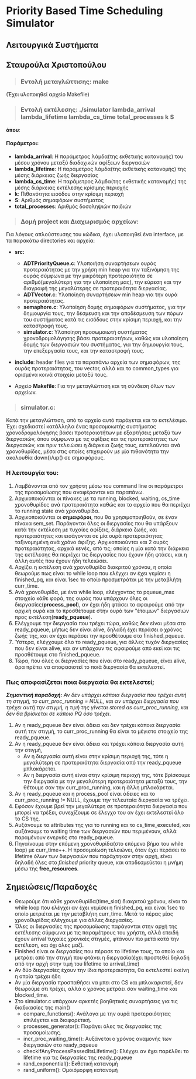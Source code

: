 # Priority Based Time Scheduling Simulator

## Λειτουργικά Συστήματα
## Σταυρούλα Χριστοπούλου

>### **Εντολή μεταγλώττισης**: make
(Έχει υλοποιηθεί αρχείο Makefile)

>### **Εντολή εκτέλεσης**: ./simulator lambda_arrival lambda_lifetime lambda_cs_time total_processes k S
**όπου**:
#### Παράμετροι:
- **lambda_arrival**: Η παράμετρος λάμδα(της εκθετικής κατανομής) του μέσου χρόνου μεταξύ διαδοχικών αφίξεων διεργασιών
- **lambda_lifetime**: Η παράμετρος λάμδα(της εκθετικής κατανομής) της μέσης διάρκειας ζωής διεργασίας
- **lambda_cs_time**: Η παράμετρος λάμδα(της εκθετικής κατανομής) της μέσης διάρκειας εκτέλεσης κρίσιμης περιοχής
- **k**: Πιθανότητα εισόδου στην κρίσιμη περιοχή
- **S**: Αριθμός σημαφόρων συστήματος
- **total_processes**: Αριθμός δοσοληψιών παιδιών

>### **Δομή project και Διαχωρισμός αρχείων:**
Για λόγους απλούστευσης του κώδικα, έχει υλοποιηθεί ένα interface, με τα παρακάτω directories και αρχεία:
- **src:**
    - **ADTPriorityQueue.c**: Υλοποιήση συναρτήσεων ουράς προτεραιότητας με την χρήση min heap για την ταξινόμηση της ουράς σύμφωνα με την μικρότερη προτεραιότητα σε αριθμό(μεγαλύτερη για την υλοποίηση μας), την εύρεση και την διαγραφή της μεγαλύτερης σε προτεραιότητα διεργασίας.
    - **ADTVector.c**: Υλοποίηση συναρτήσεων min heap για την ουρά προτεραιότητας.
	- **semaphore.c**: Υλοποίηση δομής σημαφόρων συστήματος, για την δημιουργία τους, την δέσμευση και την αποδέσμευση των πόρων του συστήματος κατά τις εισόδους στην κρίσιμη περιοχή, και την καταστροφή τους.
	- **simulator.c**: Υλοποίηση προσωμοιωτή συστήματος χρονοδρομολόγησης βάσει προτεραιοτήτων, καθώς και υλοποίηση δομής των διεργασιών του συστήματος, για την δημιουργία τους, την επεξεργασία τους, και την καταστροφή τους.

- **include**: header files για τα παραπάνω αρχεία των σημαφόρων, της ουράς προτεραιότητας, του vector, αλλά και το common_types για ορισμένα κοινά στοιχεία μεταξύ τους.

- Αρχείο **Makefile**: Για την μεταγλώττιση και τη σύνδεση όλων των αρχείων.

>### **simulator.c**:
Κατά την μεταγλώττιση, από το αρχείο αυτό παράγεται και το εκτελέσιμο. Έχει σχεδιαστεί κατάλληλα ένας προσομοιωτής συστήματος χρονοδρομολόγησης βάσει προτεραιοτήτων με εξαρτήσεις μεταξύ των διεργασιών, όπου σύμφωνα με τις αφίξεις και τις προτεραιότητες των διεργασιών, και πριν τελειώσει η διάρκεια ζωής τους, εκτελούνται ανά χρονοθυρίδες, μέσα στις οποίες επιχειρούν με μία πιθανότητα την ακολουθία down()/up() σε σημαφόρους.

### Η λειτουργία του:
1. Λαμβάνονται από τον χρήστη μέσω του command line οι παράμετροι της προσομοίωσης που αναφέρονται και παραπάνω.
2. Αρχικοποιούνται οι πίνακες με τα running, blocked, waiting, cs_time χρονοθυρίδες ανά προτεραιότητα καθώς και το αρχείο που θα περιέχει το running state ανά χρονοθυρίδα. 
3. Αρχικοποιούνται οι **σημαφόροι**, που θα χρησιμοποιηθούν, σε έναν πίνακα sem_set. Παράγονται όλες οι διεργασίες που θα υπάρξουν κατά την εκτέλεση με τυχαίες αφίξεις, διάρκεια ζωής, και προτεραιότητες και εισάγονται σε μία ουρά προτεραιότητας ταξινομημένη ανά χρόνο άφιξης. Αρχικοποιούνται και 2 ουρές προτεραιότητας, αρχικά κενές, από τις; οποίες η μία κατά την διάρκεια της εκτέλεσης θα περιέχει τις διεργασίες που έχουν ήδη φτάσει, και η άλλη αυτές που έχουν ήδη τελειώσει. 
4. Αρχίζει η εκτέλεση ανά χρονοθυρίδα διακριτού χρόνου, η οποία θεωρούμε πως είναι το while loop που ελέγχει αν έχει γεμίσει η finished_pq, και είναι 1sec το οποίο προσμετράται με την μεταβλήτη curr_time.
5. Ανά χρονοθυρίδα, με ένα while loop, ελέγχοντας το pqueue_max στοιχείο κάθε φορά, της ουράς που υπάρχουν όλες οι διεργασίες(**process_pool**), αν έχει ήδη φτάσει το αφαιρούμε από την αρχική ουρά και το προσθέτουμε στην ουρά των "έτοιμων" διεργασιών προς εκτέλεση(**ready_pqueue**).
6. Ελέγχουμε την διεργασία που τρέχει τώρα, καθώς δεν είναι μέσα στο ready_pqueue, μήπως δεν είναι alive, δηλαδή έχει περάσει ο χρόνος ζωής της, και αν έχει περάσει την προσθέτουμε στο finished_pqueue.
7. Ύστερα, ελέγχουμε όλο το ready_pqueue, για άλλες τυχόν διεργασίες που δεν είναι alive, και αν υπάρχουν τις αφαιρούμε από εκεί και τις προσθέτουμε στο finished_pqueue.
8. Τώρα, που όλες οι διεργασίες που είναι στο ready_pqueue, είναι alive, άρα πρέπει να αποφασιστεί το ποιά διεργασία θα εκτελεστεί.

### Πως αποφασίζεται ποια διεργασία θα εκτελεστεί;
***Σημαντική παραδοχή:*** *Αν δεν υπάρχει κάποια διεργασία που τρέχει αυτή τη στιγμή, το curr_proc_running = NULL, και αν υπάρχει διεργασία που τρέχει αυτή την στιγμή, η τιμή της γίνεται stored as curr_proc_running, και δεν θα βρίσκεται σε κάποιο PQ όσο τρέχει*.
1. Αν η ready_pqueue δεν είναι άδεια και δεν τρέχει κάποια διεργασία αυτή την στιγμή, το curr_proc_running θα είναι το μέγιστο στοιχείο της ready_pqueue.
2. Αν η ready_pqueue δεν είναι άδεια και τρέχει κάποια διεργασία αυτή την στιγμή,
	- Aν η διεργασία αυτή είναι στην κρίσιμη περιοχή της, τότε η μεγαλύτερη σε προτεραιότητα διεργασία από την ready_pqueue μπλοκάρεται.
	- Αν η διεργασία αυτή είναι στην κρίσιμη περιοχή της, τότε βρίσκουμε την διεργασία με την μεγαλύτερη προτεραιότητα μεταξύ τους, την θέτουμε σαν την curr_proc_running, και η άλλη μπλοκάρεται.
3. Αν η ready_pqueue και η process_pool είναι άδειες και το curr_proc_running != NULL, έχουμε την τελευταία διεργασία να τρέχει.
3. Εφόσον έχουμε βρεί την μεγαλύτερη σε προτεραιότητα διεργασία που μπορεί να τρέξει, συνεχίζουμε σε έλεγχο του αν έχει εκτελεστεί όλο το CS της.
4. Αυξάνουμε τα attributes της για το running και το cs_time_executed, και αυξάνουμε το waiting time των διεργασιών που περιμένουν, αλλά παραμένουν ενεργές στο ready_pqueue.
5. Πηγαίνουμε στην επόμενη χρονοθυρίδα(στο επόμενο βήμα του while loop) με curr_time++.
Η προσομοίωση τελειώνει, όταν έχει περάσει το lifetime όλων των διεργασιών που παράχτηκαν στην αρχή, είναι δηλαδή όλες στο *finished* priority queue, και αποδεσμεύεται η μνήμη μέσω της **free_resources**.

## Σημειώσεις/Παραδοχές
- Θεωρούμε ότι κάθε χρονοθυρίδα(time_slot) διακριτού χρόνου, είναι το while loop που ελέγχει αν έχει γεμίσει η finished_pq, και είναι 1sec το οποίο μετριέται με την μεταβλήτη curr_time. Μετά το πέρας μίας χρονοθυρίδας ελέγχουμε για άλλες διεργασίες.
- Όλες οι διεργασίες της προσομοίωσης παράγονται στην αρχή της εκτέλεσης σύμφωνα με τις παραμέτρους του χρήστη, αλλά επειδή έχουν arrival τυχαίες χρονικές στιγμές, φτάνουν πιο μετά κατά την εκτέλεση, και όχι όλες μαζί.
- Finished είναι οι διεργασίες που πέρασε το lifetime τους, το οποίο και μετράει από την στιγμή που φτάνει η διεργασία(έχει προστεθεί δηλαδή από την αρχή στην τιμή του lifetime το arrival_time)
- Αν δύο διεργασίες έχουν την ίδια προτεραιότητα, θα εκτελεστεί εκείνη η οποία τρέχει ήδη
- Αν μία διεργασία προσπαθήσει να μπει στο CS και μπλοκαριστεί, δεν θεωρούμε ότι τρέχει, αλλά ο χρόνος μετράει σαν waiting_time και blocked_time.
- Στο simulator.c υπάρχουν αρκετές βοηθητικές συναρτήσεις για τις διαδικασίες της main()
	- compare_functions(): Ανάλογα με την ουρά προτεραιότητας επιλέγεται και διαφορετική.
	- processes_generator(): Παράγει όλες τις διεργασίες της προσομοίωσης.
	- incr_proc_waiting_time(): Αυξάνεται ο χρόνος αναμονής των διεργασιών στο ready_pqueue
	- checkIfAnyProcessPassedItsLifetime(): Ελέγχει αν έχει παρέλθει το lifetime για τις διεργασίες της ready_pqueue
	- rand_exponential(): Εκθετική κατανομή
	- rand_uniform(): Ομοιόμορφη κατανομή
